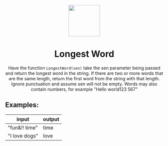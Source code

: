 <p align="center">
    <img height="100px" src="https://coderbytestaticimages.s3.amazonaws.com/consumer-v2/nav/coderbyte_logo_digital_multi_light.png">
</p>

<h1 align="center">Longest Word</h1>

<p align="center">Have the function <code>LongestWord(sen)</code> take the sen parameter being passed and return the longest word in the string. If there are two or more words that are the same length, return the first word from the string with that length. Ignore punctuation and assume sen will not be empty. Words may also contain numbers, for example "Hello world123 567"</p>

## Examples:

input | output |
------|-------
"fun&!! time" | time
"I love dogs" | love